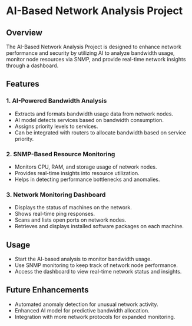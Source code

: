 # AI-Based Network Analysis Project

## Overview
The AI-Based Network Analysis Project is designed to enhance network performance and security by utilizing AI to analyze bandwidth usage, monitor node resources via SNMP, and provide real-time network insights through a dashboard.

## Features

### 1. AI-Powered Bandwidth Analysis
- Extracts and formats bandwidth usage data from network nodes.
- AI model detects services based on bandwidth consumption.
- Assigns priority levels to services.
- Can be integrated with routers to allocate bandwidth based on service priority.

### 2. SNMP-Based Resource Monitoring
- Monitors CPU, RAM, and storage usage of network nodes.
- Provides real-time insights into resource utilization.
- Helps in detecting performance bottlenecks and anomalies.

### 3. Network Monitoring Dashboard
- Displays the status of machines on the network.
- Shows real-time ping responses.
- Scans and lists open ports on network nodes.
- Retrieves and displays installed software packages on each machine.

## Usage
- Start the AI-based analysis to monitor bandwidth usage.
- Use SNMP monitoring to keep track of network node performance.
- Access the dashboard to view real-time network status and insights.

## Future Enhancements
- Automated anomaly detection for unusual network activity.
- Enhanced AI model for predictive bandwidth allocation.
- Integration with more network protocols for expanded monitoring.



